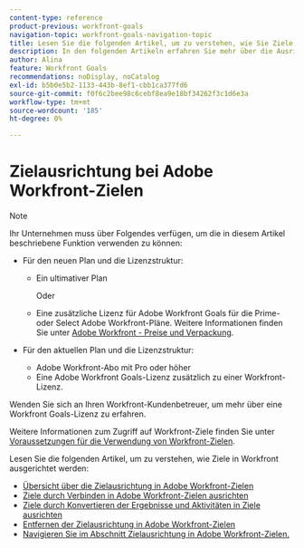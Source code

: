 ```yaml
---
content-type: reference
product-previous: workfront-goals
navigation-topic: workfront-goals-navigation-topic
title: Lesen Sie die folgenden Artikel, um zu verstehen, wie Sie Ziele in Workfront erreichen.
description: In den folgenden Artikeln erfahren Sie mehr über die Ausrichtung von Zielen in Adobe Workfront.
author: Alina
feature: Workfront Goals
recommendations: noDisplay, noCatalog
exl-id: b5b0e5b2-1133-443b-8ef1-cbb1ca377fd6
source-git-commit: f0f6c2bee98c6cebf8ea9e18bf34262f3c1d6e3a
workflow-type: tm+mt
source-wordcount: '185'
ht-degree: 0%

---
```


# Zielausrichtung bei Adobe Workfront-Zielen

>[!NOTE]
>
>Ihr Unternehmen muss über Folgendes verfügen, um die in diesem Artikel beschriebene Funktion verwenden zu können:
> 
>* Für den neuen Plan und die Lizenzstruktur:
>    
>   * Ein ultimativer Plan
>        
>     Oder
>        
>   * Eine zusätzliche Lizenz für Adobe Workfront Goals für die Prime- oder Select Adobe Workfront-Pläne.
>       Weitere Informationen finden Sie unter [Adobe Workfront - Preise und Verpackung](https://www.workfront.com/plans).
>      
>* Für den aktuellen Plan und die Lizenzstruktur:
>    
>   * Adobe Workfront-Abo mit Pro oder höher
>   * Eine Adobe Workfront Goals-Lizenz zusätzlich zu einer Workfront-Lizenz.
>    
>Wenden Sie sich an Ihren Workfront-Kundenbetreuer, um mehr über eine Workfront Goals-Lizenz zu erfahren.
> 
>Weitere Informationen zum Zugriff auf Workfront-Ziele finden Sie unter [Voraussetzungen für die Verwendung von Workfront-Zielen](/help/quicksilver/workfront-goals/goal-management/access-needed-for-wf-goals.md).

Lesen Sie die folgenden Artikel, um zu verstehen, wie Ziele in Workfront ausgerichtet werden:

* [Übersicht über die Zielausrichtung in Adobe Workfront-Zielen](../../workfront-goals/goal-alignment/goal-alignment-overview.md)
* [Ziele durch Verbinden in Adobe Workfront-Zielen ausrichten](../../workfront-goals/goal-alignment/align-goals-by-connecting-them.md)
* [Ziele durch Konvertieren der Ergebnisse und Aktivitäten in Ziele ausrichten](../../workfront-goals/goal-alignment/align-goals-by-converting-results-activities.md)
* [Entfernen der Zielausrichtung in Adobe Workfront-Zielen](../../workfront-goals/goal-alignment/remove-goal-alignment.md)
* [Navigieren Sie im Abschnitt Zielausrichtung in Adobe Workfront-Zielen.](../../workfront-goals/goal-alignment/navigate-goal-alignment-chart.md)
